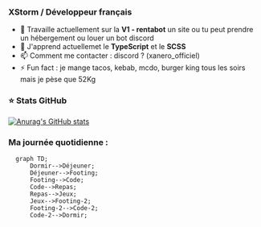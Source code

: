 ### XStorm / Développeur français

- 🔭 Travaille actuellement sur la **V1 - rentabot** un site ou tu peut prendre un hébergement ou louer un bot discord
- 🌱 J'apprend actuellemet le **TypeScript** et le **SCSS**
- 📫 Comment me contacter : discord ? (xanero_officiel)
- ⚡ Fun fact : je mange tacos, kebab, mcdo, burger king tous les soirs mais je pèse que 52Kg

### ⭐ Stats GitHub

[![Anurag's GitHub stats](https://github-readme-stats.vercel.app/api?username=XStorm-official&show_icons=true&hide_border=false&title_color=3B1F94f&icon_color=FFE500&bg_color=09131B&text_color=ffffff&border_color=0c1a25)](https://github.com/anuraghazra/github-readme-stats)

### Ma journée quotidienne :

```mermaid
  graph TD;
      Dormir-->Déjeuner;
      Déjeuner-->Footing;
      Footing-->Code;
      Code-->Repas;
      Repas-->Jeux;
      Jeux-->Footing-2;
      Footing-2-->Code-2;
      Code-2-->Dormir;
```
